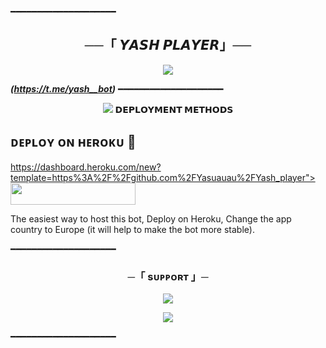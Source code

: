 ━━━━━━━━━━━━━━━━━━━━

<h2 align="center">
    ──「 𝙔𝘼𝙎𝙃 𝙋𝙇𝘼𝙔𝙀𝙍」──
</h2>

<p align="center">
  <img src="https://graph.org/file/7199cd472929ec9f2ff0e.jpg">
</p>

_**(https://t.me/yash__bot)**_
━━━━━━━━━━━━━━━━━━━━


<p align="center">
  <img src="https://graph.org/file/7569ed33439186bc2a92d.jpg>
</p>

<p align="center">
<b>𝗗𝗘𝗣𝗟𝗢𝗬𝗠𝗘𝗡𝗧 𝗠𝗘𝗧𝗛𝗢𝗗𝗦</b>


## ᴅᴇᴩʟᴏʏ ᴏɴ ʜᴇʀᴏᴋᴜ 🚀

 https://dashboard.heroku.com/new?template=https%3A%2F%2Fgithub.com%2FYasuauau%2FYash_player">  <img src="https://img.shields.io/badge/Deploy%20To%20Heroku-red?style=for-the-badge&logo=heroku" width="200" height="35.45"/></a></p>
The easiest way to host this bot, Deploy on Heroku, Change the app country to Europe (it will help to make the bot more stable).


━━━━━━━━━━━━━━━━━━━━
<h3 align="center">
    ─「 sᴜᴩᴩᴏʀᴛ 」─
</h3>

<p align="center">
<a href="https://t.me/lucifer_hell_for_you"><img src="https://img.shields.io/badge/-Support%20Group-blue.svg?style=for-the-badge&logo=Telegram"></a>
</p>
<p align="center">
<a href="https://t.me/ABOUT_ME_YASH"><img src="https://img.shields.io/badge/-Support%20Channel-blue.svg?style=for-the-badge&logo=Telegram"></a>
</p>

━━━━━━━━━━━━━━━━━━━━




